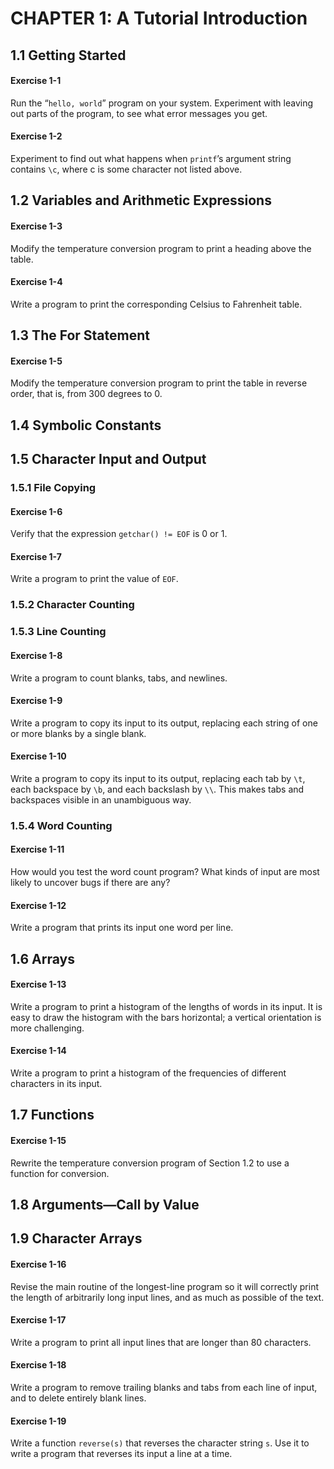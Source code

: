 # CHAPTER 1: A Tutorial Introduction

## 1.1 Getting Started

#### Exercise 1-1

Run the “`hello, world`” program on your system. Experiment with leaving out parts of the program, to see what error messages you get.

#### Exercise 1-2

Experiment to find out what happens when `printf`’s argument string contains `\c`, where c is some character not listed above.

## 1.2 Variables and Arithmetic Expressions

#### Exercise 1-3

Modify the temperature conversion program to print a heading above the table.

#### Exercise 1-4

Write a program to print the corresponding Celsius to Fahrenheit table.

## 1.3 The For Statement

#### Exercise 1-5

Modify the temperature conversion program to print the table in reverse order, that is, from 300 degrees to 0.

## 1.4 Symbolic Constants

## 1.5 Character Input and Output

### 1.5.1 File Copying

#### Exercise 1-6

Verify that the expression `getchar() != EOF` is 0 or 1.

#### Exercise 1-7

Write a program to print the value of `EOF`.

### 1.5.2 Character Counting

### 1.5.3 Line Counting

#### Exercise 1-8

Write a program to count blanks, tabs, and newlines.

#### Exercise 1-9

Write a program to copy its input to its output, replacing each string of one or more blanks by a single blank.

#### Exercise 1-10

Write a program to copy its input to its output, replacing each tab by `\t`, each backspace by `\b`, and each backslash by `\\`. This makes tabs and backspaces visible in an unambiguous way.

### 1.5.4 Word Counting

#### Exercise 1-11

How would you test the word count program? What kinds of input are most likely to uncover bugs if there are any?

#### Exercise 1-12

Write a program that prints its input one word per line.

## 1.6 Arrays

#### Exercise 1-13

Write a program to print a histogram of the lengths of words in its input. It is easy to draw the histogram with the bars horizontal; a vertical orientation is more challenging.

#### Exercise 1-14

Write a program to print a histogram of the frequencies of different characters in its input.

## 1.7 Functions

#### Exercise 1-15

Rewrite the temperature conversion program of Section 1.2 to use a function for conversion.

## 1.8 Arguments—Call by Value

## 1.9 Character Arrays

#### Exercise 1-16

Revise the main routine of the longest-line program so it will correctly print the length of arbitrarily long input lines, and as much as possible of the text.

#### Exercise 1-17

Write a program to print all input lines that are longer than 80 characters.

#### Exercise 1-18

Write a program to remove trailing blanks and tabs from each line of input, and to delete entirely blank lines.

#### Exercise 1-19

Write a function `reverse(s)` that reverses the character string `s`. Use it to write a program that reverses its input a line at a time.
